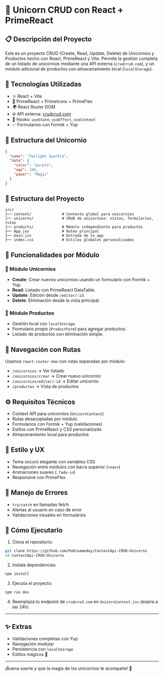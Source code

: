 
# 🦄 Unicorn CRUD con React + PrimeReact

## 📋 Descripción del Proyecto
Este es un proyecto CRUD (Create, Read, Update, Delete) de Unicornios y Productos hecho con React, PrimeReact y Vite. Permite la gestión completa de un listado de unicornios mediante una API externa (`crudcrud.com`), y un módulo adicional de productos con almacenamiento local (`localStorage`).

## 🚀 Tecnologías Utilizadas
- ⚛️ React + Vite
- 🎨 PrimeReact + PrimeIcons + PrimeFlex
- 🌍 React Router DOM
- 🌐 API externa: [crudcrud.com](https://crudcrud.com)
- 🧠 Hooks: `useState`, `useEffect`, `useContext`
- ✅ Formularios con Formik + Yup

## 🧩 Estructura del Unicornio
```json
{
  "name": "Twilight Sparkle",
  "data": {
    "color": "purple",
    "age": 100,
    "power": "Magic"
  }
}
```

## 📁 Estructura del Proyecto
```
src/
├── context/              # Contexto global para unicornios
├── unicorns/             # CRUD de unicornios: vistas, formularios, rutas
├── products/             # Módulo independiente para productos
├── App.jsx               # Ruteo principal
├── main.jsx              # Entrada de la app
├── index.css             # Estilos globales personalizados
```

## 🔄 Funcionalidades por Módulo

### 🦄 Módulo Unicornios
- **Create**: Crear nuevos unicornios usando un formulario con Formik + Yup.
- **Read**: Listado con PrimeReact DataTable.
- **Update**: Edición desde `/editar/:id`.
- **Delete**: Eliminación desde la vista principal.

### 🛒 Módulo Productos
- Gestión local con `localStorage`.
- Formulario propio (`ProductForm`) para agregar productos.
- Listado de productos con eliminación simple.

## 🧭 Navegación con Rutas
Usamos `react-router-dom` con rutas separadas por módulo:

- `/unicornios` → Ver listado
- `/unicornios/crear` → Crear nuevo unicornio
- `/unicornios/editar/:id` → Editar unicornio
- `/productos` → Vista de productos

## ⚙️ Requisitos Técnicos
- Context API para unicornios (`UnicornContext`)
- Rutas desacopladas por módulo
- Formularios con Formik + Yup (validaciones)
- Estilos con PrimeReact y CSS personalizado
- Almacenamiento local para productos

## 💅 Estilo y UX
- Tema oscuro elegante con variables CSS
- Navegación entre módulos con barra superior (`<nav>`)
- Animaciones suaves (`.fade-in`)
- Responsive con PrimeFlex

## 🐞 Manejo de Errores
- `try/catch` en llamadas fetch
- Alertas al usuario en caso de error
- Validaciones visuales en formularios

## 🧪 Cómo Ejecutarlo
1. Clona el repositorio:
```bash
git clone https://github.com/Pabloamedey/ContextApi-CRUD-Unicorns
cd ContextApi-CRUD-Unicorns
```
2. Instala dependencias:
```bash
npm install
```
3. Ejecuta el proyecto:
```bash
npm run dev
```
4. Reemplazá tu endpoint de `crudcrud.com` en `UnicornContext.jsx` (expira a las 24h)

---

## ✨ Extras
- Validaciones completas con Yup
- Navegación modular
- Persistencia con `localStorage`
- Estilos mágicos 🧙

---

¡Buena suerte y que la magia de los unicornios te acompañe! 🦄
